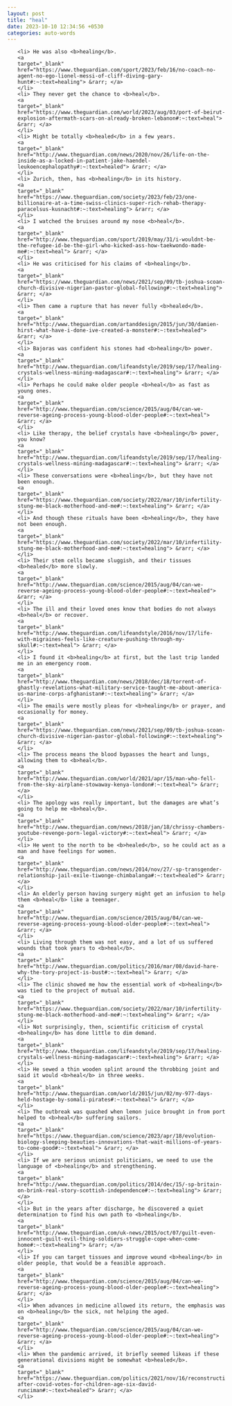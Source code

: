 ```yaml
---
layout: post
title: "heal"
date: 2023-10-10 12:34:56 +0530
categories: auto-words
---
```

<ol>

    <li> He was also <b>healing</b>.
    <a 
    target="_blank" 
    href="https://www.theguardian.com/sport/2023/feb/16/no-coach-no-agent-no-ego-lionel-messi-of-cliff-diving-gary-hunt#:~:text=healing"> &rarr; </a>
    </li>
    <li> They never get the chance to <b>heal</b>.
    <a 
    target="_blank" 
    href="https://www.theguardian.com/world/2023/aug/03/port-of-beirut-explosion-aftermath-scars-on-already-broken-lebanon#:~:text=heal"> &rarr; </a>
    </li>
    <li> Might be totally <b>healed</b> in a few years.
    <a 
    target="_blank" 
    href="http://www.theguardian.com/news/2020/nov/26/life-on-the-inside-as-a-locked-in-patient-jake-haendel-leukoencephalopathy#:~:text=healed"> &rarr; </a>
    </li>
    <li> Zurich, then, has <b>healing</b> in its history.
    <a 
    target="_blank" 
    href="https://www.theguardian.com/society/2023/feb/23/one-billionaire-at-a-time-swiss-clinics-super-rich-rehab-therapy-paracelsus-kusnacht#:~:text=healing"> &rarr; </a>
    </li>
    <li> I watched the bruises around my nose <b>heal</b>.
    <a 
    target="_blank" 
    href="http://www.theguardian.com/sport/2019/may/31/i-wouldnt-be-the-refugee-id-be-the-girl-who-kicked-ass-how-taekwondo-made-me#:~:text=heal"> &rarr; </a>
    </li>
    <li> He was criticised for his claims of <b>healing</b>.
    <a 
    target="_blank" 
    href="https://www.theguardian.com/news/2021/sep/09/tb-joshua-scoan-church-divisive-nigerian-pastor-global-following#:~:text=healing"> &rarr; </a>
    </li>
    <li> Then came a rupture that has never fully <b>healed</b>.
    <a 
    target="_blank" 
    href="http://www.theguardian.com/artanddesign/2015/jun/30/damien-hirst-what-have-i-done-ive-created-a-monster#:~:text=healed"> &rarr; </a>
    </li>
    <li> Bajoras was confident his stones had <b>healing</b> power.
    <a 
    target="_blank" 
    href="http://www.theguardian.com/lifeandstyle/2019/sep/17/healing-crystals-wellness-mining-madagascar#:~:text=healing"> &rarr; </a>
    </li>
    <li> Perhaps he could make older people <b>heal</b> as fast as young ones.
    <a 
    target="_blank" 
    href="http://www.theguardian.com/science/2015/aug/04/can-we-reverse-ageing-process-young-blood-older-people#:~:text=heal"> &rarr; </a>
    </li>
    <li> Like therapy, the belief crystals have <b>healing</b> power, you know?
    <a 
    target="_blank" 
    href="http://www.theguardian.com/lifeandstyle/2019/sep/17/healing-crystals-wellness-mining-madagascar#:~:text=healing"> &rarr; </a>
    </li>
    <li> These conversations were <b>healing</b>, but they have not been enough.
    <a 
    target="_blank" 
    href="https://www.theguardian.com/society/2022/mar/10/infertility-stung-me-black-motherhood-and-me#:~:text=healing"> &rarr; </a>
    </li>
    <li> And though these rituals have been <b>healing</b>, they have not been enough.
    <a 
    target="_blank" 
    href="https://www.theguardian.com/society/2022/mar/10/infertility-stung-me-black-motherhood-and-me#:~:text=healing"> &rarr; </a>
    </li>
    <li> Their stem cells became sluggish, and their tissues <b>healed</b> more slowly.
    <a 
    target="_blank" 
    href="http://www.theguardian.com/science/2015/aug/04/can-we-reverse-ageing-process-young-blood-older-people#:~:text=healed"> &rarr; </a>
    </li>
    <li> The ill and their loved ones know that bodies do not always <b>heal</b> or recover.
    <a 
    target="_blank" 
    href="http://www.theguardian.com/lifeandstyle/2016/nov/17/life-with-migraines-feels-like-creature-pushing-through-my-skull#:~:text=heal"> &rarr; </a>
    </li>
    <li> I found it <b>healing</b> at first, but the last trip landed me in an emergency room.
    <a 
    target="_blank" 
    href="http://www.theguardian.com/news/2018/dec/18/torrent-of-ghastly-revelations-what-military-service-taught-me-about-america-us-marine-corps-afghanistan#:~:text=healing"> &rarr; </a>
    </li>
    <li> The emails were mostly pleas for <b>healing</b> or prayer, and occasionally for money.
    <a 
    target="_blank" 
    href="https://www.theguardian.com/news/2021/sep/09/tb-joshua-scoan-church-divisive-nigerian-pastor-global-following#:~:text=healing"> &rarr; </a>
    </li>
    <li> The process means the blood bypasses the heart and lungs, allowing them to <b>heal</b>.
    <a 
    target="_blank" 
    href="http://www.theguardian.com/world/2021/apr/15/man-who-fell-from-the-sky-airplane-stowaway-kenya-london#:~:text=heal"> &rarr; </a>
    </li>
    <li> The apology was really important, but the damages are what’s going to help me <b>heal</b>.
    <a 
    target="_blank" 
    href="http://www.theguardian.com/news/2018/jan/18/chrissy-chambers-youtube-revenge-porn-legal-victory#:~:text=heal"> &rarr; </a>
    </li>
    <li> He went to the north to be <b>healed</b>, so he could act as a man and have feelings for women.
    <a 
    target="_blank" 
    href="http://www.theguardian.com/news/2014/nov/27/-sp-transgender-relationship-jail-exile-tiwonge-chimbalanga#:~:text=healed"> &rarr; </a>
    </li>
    <li> An elderly person having surgery might get an infusion to help them <b>heal</b> like a teenager.
    <a 
    target="_blank" 
    href="http://www.theguardian.com/science/2015/aug/04/can-we-reverse-ageing-process-young-blood-older-people#:~:text=heal"> &rarr; </a>
    </li>
    <li> Living through them was not easy, and a lot of us suffered wounds that took years to <b>heal</b>.
    <a 
    target="_blank" 
    href="http://www.theguardian.com/politics/2016/mar/08/david-hare-why-the-tory-project-is-bust#:~:text=heal"> &rarr; </a>
    </li>
    <li> The clinic showed me how the essential work of <b>healing</b> was tied to the project of mutual aid.
    <a 
    target="_blank" 
    href="https://www.theguardian.com/society/2022/mar/10/infertility-stung-me-black-motherhood-and-me#:~:text=healing"> &rarr; </a>
    </li>
    <li> Not surprisingly, then, scientific criticism of crystal <b>healing</b> has done little to dim demand.
    <a 
    target="_blank" 
    href="http://www.theguardian.com/lifeandstyle/2019/sep/17/healing-crystals-wellness-mining-madagascar#:~:text=healing"> &rarr; </a>
    </li>
    <li> He sewed a thin wooden splint around the throbbing joint and said it would <b>heal</b> in three weeks.
    <a 
    target="_blank" 
    href="http://www.theguardian.com/world/2015/jun/02/my-977-days-held-hostage-by-somali-pirates#:~:text=heal"> &rarr; </a>
    </li>
    <li> The outbreak was quashed when lemon juice brought in from port helped to <b>heal</b> suffering sailors.
    <a 
    target="_blank" 
    href="https://www.theguardian.com/science/2023/apr/18/evolution-biology-sleeping-beauties-innovations-that-wait-millions-of-years-to-come-good#:~:text=heal"> &rarr; </a>
    </li>
    <li> If we are serious unionist politicians, we need to use the language of <b>healing</b> and strengthening.
    <a 
    target="_blank" 
    href="http://www.theguardian.com/politics/2014/dec/15/-sp-britain-on-brink-real-story-scottish-independence#:~:text=healing"> &rarr; </a>
    </li>
    <li> But in the years after discharge, he discovered a quiet determination to find his own path to <b>healing</b>.
    <a 
    target="_blank" 
    href="http://www.theguardian.com/uk-news/2015/oct/07/guilt-even-innocent-guilt-evil-thing-soldiers-struggle-cope-when-come-home#:~:text=healing"> &rarr; </a>
    </li>
    <li> If you can target tissues and improve wound <b>healing</b> in older people, that would be a feasible approach.
    <a 
    target="_blank" 
    href="http://www.theguardian.com/science/2015/aug/04/can-we-reverse-ageing-process-young-blood-older-people#:~:text=healing"> &rarr; </a>
    </li>
    <li> When advances in medicine allowed its return, the emphasis was on <b>healing</b> the sick, not helping the aged.
    <a 
    target="_blank" 
    href="http://www.theguardian.com/science/2015/aug/04/can-we-reverse-ageing-process-young-blood-older-people#:~:text=healing"> &rarr; </a>
    </li>
    <li> When the pandemic arrived, it briefly seemed likeas if these generational divisions might be somewhat <b>healed</b>.
    <a 
    target="_blank" 
    href="https://www.theguardian.com/politics/2021/nov/16/reconstruction-after-covid-votes-for-children-age-six-david-runciman#:~:text=healed"> &rarr; </a>
    </li>